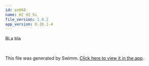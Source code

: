 ```yaml
---
id: ve068
name: HI HI hi
file_version: 1.0.2
app_version: 0.10.1-4
---
```


BLa bla

<br/>

This file was generated by Swimm. [Click here to view it in the app](http://localhost:5001/repos/ls4DA2fLasmQuEbT4ipw/docs/ve068).